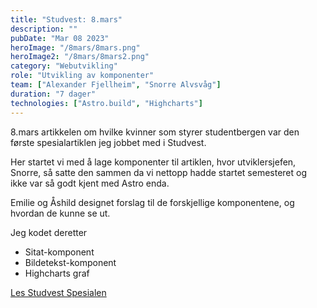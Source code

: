 ```yaml
---
title: "Studvest: 8.mars"
description: ""
pubDate: "Mar 08 2023"
heroImage: "/8mars/8mars.png"
heroImage2: "/8mars/8mars2.png"
category: "Webutvikling"
role: "Utvikling av komponenter"
team: ["Alexander Fjellheim", "Snorre Alvsvåg"]
duration: "7 dager"
technologies: ["Astro.build", "Highcharts"]
---
```

<section>
<p>
    8.mars artikkelen om hvilke kvinner som styrer studentbergen var den første spesialartiklen jeg jobbet med i Studvest.
</p>
<p>
    Her startet vi med å lage komponenter til artiklen, hvor utviklersjefen, Snorre, så satte den sammen da vi nettopp hadde startet semesteret og ikke var så godt kjent med Astro enda. 
</p>
<p>
    Emilie og Åshild designet forslag til de forskjellige komponentene, og hvordan de kunne se ut.
</p>
<p>
    Jeg kodet deretter
</p>
<ul>
    <li>Sitat-komponent</li>
    <li>Bildetekst-komponent</li>
    <li>Highcharts graf</li>
</ul>
<a href="https://spesial.studvest.no/Eight_March/dist/">Les Studvest Spesialen</a>
<p></p>
<section>